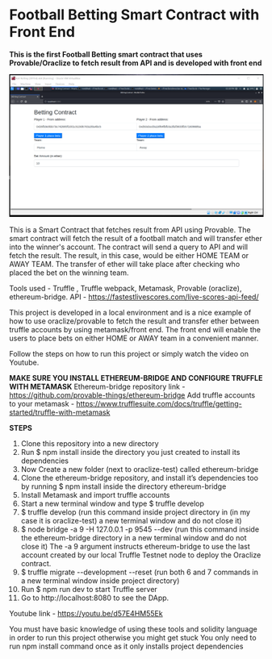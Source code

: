 # Football Betting Smart Contract with Front End


**This is the first Football Betting smart contract that uses Provable/Oraclize to fetch result from API and is developed with front end**

![Smart Contract](https://github.com/raghavtalwar/Football_Betting-Smart-Contract/blob/master/user.png)

This is a Smart Contract that fetches result from API using Provable. The smart contract will fetch the result of a football match and will transfer ether into the winner's account. The contract will send a query to API and will fetch the result. The result, in this case, would be either HOME TEAM or AWAY TEAM. The transfer of ether will take place after checking who placed the bet on the winning team.

Tools used - Truffle , Truffle webpack, Metamask, Provable (oraclize),  ethereum-bridge.
API - https://fastestlivescores.com/live-scores-api-feed/

This project is developed in a local environment and is a nice example of how to use oraclize/provable to fetch the result and transfer ether between truffle accounts by using metamask/front end. The front end will enable the users to place bets on either HOME or AWAY team in a convenient manner.

Follow the steps on how to run this project or simply watch the video on Youtube.

**MAKE SURE YOU INSTALL ETHEREUM-BRIDGE AND CONFIGURE TRUFFLE WITH METAMASK**
Ethereum-bridge repository link - https://github.com/provable-things/ethereum-bridge
Add truffle accounts to your metamask - https://www.trufflesuite.com/docs/truffle/getting-started/truffle-with-metamask

**STEPS**
1) Clone this repository into a new directory 
2) Run $ npm install inside the directory you just created to install its dependencies
3) Now Create a new folder (next to oraclize-test) called ethereum-bridge
4) Clone the ethereum-bridge repository, and install it’s dependencies too by running $ npm install inside the directory ethereum-bridge 
5) Install Metamask and import truffle accounts 
6) Start a new terminal window and type $ truffle develop
7) $ truffle develop (run this command inside project directory in (in my case it is oraclize-test) a new terminal window and do not close it)
8) $ node bridge -a 9 -H 127.0.0.1 -p 9545 --dev (run this command inside the ethereum-bridge directory in a new terminal window and do not close it)
                The -a 9 argument instructs ethereum-bridge to use the last account created by our local Truffle Testnet node to deploy                 the Oraclize contract. 
9) $ truffle migrate --development --reset (run both 6 and 7 commands in a new terminal window inside project directory)
10) Run $ npm run dev to start Truffle server
11) Go to http://localhost:8080 to see the DApp.

Youtube link - https://youtu.be/d57E4HM55Ek

You must have basic knowledge of using these tools and solidity language in order to run this project otherwise you might get stuck
You only need to run npm install command once as it only installs project dependencies

